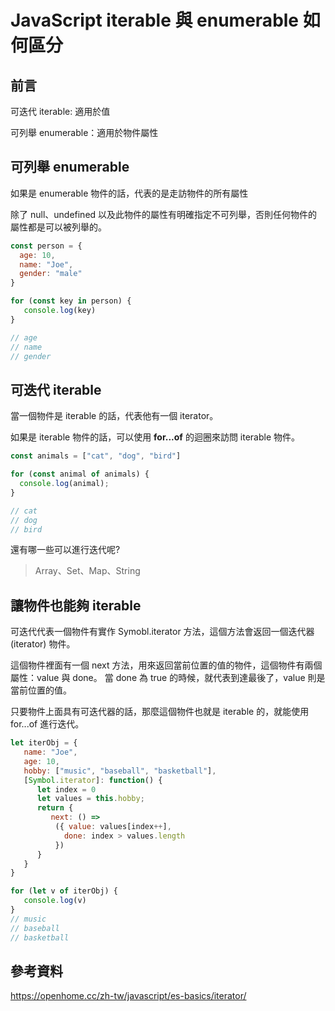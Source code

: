 # JavaScript iterable 與 enumerable 如何區分

## 前言

可迭代 iterable: 適用於值

可列舉 enumerable：適用於物件屬性

## 可列舉 enumerable

如果是 enumerable 物件的話，代表的是走訪物件的所有屬性

除了 null、undefined 以及此物件的屬性有明確指定不可列舉，否則任何物件的屬性都是可以被列舉的。

```js
const person = {
  age: 10,
  name: "Joe",
  gender: "male"
}

for (const key in person) {
   console.log(key)
}

// age
// name
// gender
```

## 可迭代 iterable

當一個物件是 iterable 的話，代表他有一個 iterator。

如果是 iterable 物件的話，可以使用 **for...of** 的迴圈來訪問 iterable 物件。

```js
const animals = ["cat", "dog", "bird"]

for (const animal of animals) {
  console.log(animal);
}

// cat
// dog
// bird
```

還有哪一些可以進行迭代呢?

> Array、Set、Map、String

## 讓物件也能夠 iterable

可迭代代表一個物件有實作 Symobl.iterator 方法，這個方法會返回一個迭代器 (iterator) 物件。

這個物件裡面有一個 next 方法，用來返回當前位置的值的物件，這個物件有兩個屬性：value 與 done。
當 done 為 true 的時候，就代表到達最後了，value 則是當前位置的值。

只要物件上面具有可迭代器的話，那麼這個物件也就是 iterable 的，就能使用 for...of 進行迭代。

```js
let iterObj = {
   name: "Joe",
   age: 10, 
   hobby: ["music", "baseball", "basketball"],
   [Symbol.iterator]: function() {
      let index = 0
      let values = this.hobby;
      return {
         next: () => 
          ({ value: values[index++],
            done: index > values.length 
          })
      }
   }
}

for (let v of iterObj) {
   console.log(v)
}
// music
// baseball
// basketball
```

## 參考資料

https://openhome.cc/zh-tw/javascript/es-basics/iterator/

